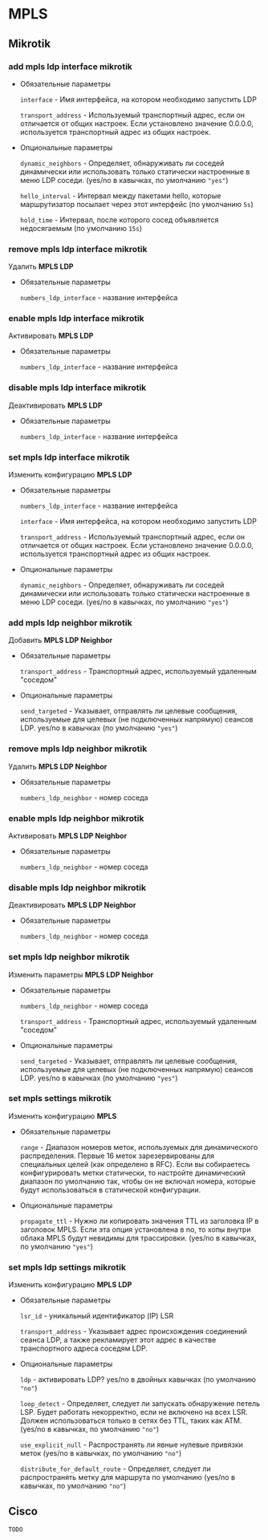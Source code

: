 # MPLS

## Mikrotik

### add mpls ldp interface mikrotik

- Обязательные параметры

  `interface` - Имя интерфейса, на котором необходимо запустить LDP

  `transport_address` - Используемый транспортный адрес, если он отличается от общих настроек. Если установлено значение
  0.0.0.0, используется транспортный адрес из общих настроек.

- Опциональные параметры

  `dynamic_neighbors` - Определяет, обнаруживать ли соседей динамически или использовать только статически настроенные в
  меню LDP соседи. (yes/no в кавычках, по умолчанию `"yes"`)

  `hello_interval` - Интервал между пакетами hello, которые маршрутизатор посылает через этот интерфейс (по
  умолчанию `5s`)

  `hold_time` - Интервал, после которого сосед объявляется недосягаемым (по умолчанию `15s`)

### remove mpls ldp interface mikrotik

Удалить **MPLS LDP**

- Обязательные параметры

  `numbers_ldp_interface` - название интерфейса

### enable mpls ldp interface mikrotik

Активировать **MPLS LDP**

- Обязательные параметры

  `numbers_ldp_interface` - название интерфейса

### disable mpls ldp interface mikrotik

Деактивировать **MPLS LDP**

- Обязательные параметры

  `numbers_ldp_interface` - название интерфейса

### set mpls ldp interface mikrotik

Изменить конфигурацию **MPLS LDP**

- Обязательные параметры

  `numbers_ldp_interface` - название интерфейса

  `interface` - Имя интерфейса, на котором необходимо запустить LDP

  `transport_address` - Используемый транспортный адрес, если он отличается от общих настроек. Если установлено значение
  0.0.0.0, используется транспортный адрес из общих настроек.

- Опциональные параметры

  `dynamic_neighbors` - Определяет, обнаруживать ли соседей динамически или использовать только статически настроенные в
  меню LDP соседи. (yes/no в кавычках, по умолчанию `"yes"`)

### add mpls ldp neighbor mikrotik

Добавить **MPLS LDP Neighbor**

- Обязательные параметры

  `transport_address` - Транспортный адрес, используемый удаленным "соседом"

- Опциональные параметры

  `send_targeted` - Указывает, отправлять ли целевые сообщения, используемые для целевых (не подключенных напрямую)
  сеансов LDP. yes/no в кавычках (по умолчанию `"yes"`)

### remove mpls ldp neighbor mikrotik

Удалить **MPLS LDP Neighbor**

- Обязательные параметры

  `numbers_ldp_neighbor` - номер соседа

### enable mpls ldp neighbor mikrotik

Активировать **MPLS LDP Neighbor**

- Обязательные параметры

  `numbers_ldp_neighbor` - номер соседа

### disable mpls ldp neighbor mikrotik

Деактивировать **MPLS LDP Neighbor**

- Обязательные параметры

  `numbers_ldp_neighbor` - номер соседа

### set mpls ldp neighbor mikrotik

Изменить параметры **MPLS LDP Neighbor**

- Обязательные параметры

  `numbers_ldp_neighbor` - номер соседа

  `transport_address` - Транспортный адрес, используемый удаленным "соседом"

- Опциональные параметры

  `send_targeted` - Указывает, отправлять ли целевые сообщения, используемые для целевых (не подключенных напрямую)
  сеансов LDP. yes/no в кавычках (по умолчанию `"yes"`)

### set mpls settings mikrotik

Изменить конфигурацию **MPLS**

- Обязательные параметры

  `range` - Диапазон номеров меток, используемых для динамического распределения. Первые 16 меток зарезервированы для
  специальных целей (как определено в RFC). Если вы собираетесь конфигурировать метки статически, то настройте
  динамический диапазон по умолчанию так, чтобы он не включал номера, которые будут использоваться в статической
  конфигурации.

- Опциональные параметры

  `propagate_ttl` - Нужно ли копировать значения TTL из заголовка IP в заголовок MPLS. Если эта опция установлена в no,
  то хопы внутри облака MPLS будут невидимы для трассировки. (yes/no в кавычках, по умолчанию `"yes"`)

### set mpls ldp settings mikrotik

Изменить конфигурацию **MPLS LDP**

- Обязательные параметры

  `lsr_id` - уникальный идентификатор (IP) LSR

  `transport_address` - Указывает адрес происхождения соединений сеанса LDP, а также рекламирует этот адрес в качестве
  транспортного адреса соседям LDP.


- Опциональные параметры

  `ldp` - активировать LDP? yes/no в двойных кавычках (по умолчанию `"no"`)

  `loop_detect` - Определяет, следует ли запускать обнаружение петель LSP. Будет работать некорректно, если не включено
  на всех LSR. Должен использоваться только в сетях без TTL, таких как ATM. (yes/no в кавычках, по умолчанию `"no"`)

  `use_explicit_null` - Распространять ли явные нулевые привязки меток (yes/no в кавычках, по умолчанию `"no"`)

  `distribute_for_default_route` - Определяет, следует ли распространять метку для маршрута по умолчанию (yes/no в
  кавычках, по умолчанию `"no"`)

## Cisco

    TODO